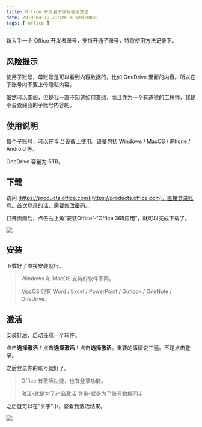 ```yaml
---
title: Office 开发者子账号使用方法
date: 2019-04-10 23:09:00 GMT+0800
tags: [ office ]
---
```


新入手一个 Office 开发者账号，支持开通子账号，特将使用方法记录下。

<!-- truncate -->

## 风险提示

使用子账号，母账号是可以看到内容数据的，比如 OneDrive 里面的内容。所以在子账号内不要上传隐私内容。

虽然可以查阅，但是我一直不知道如何查阅，而且作为一个有道德的工程师，我是不会查阅我的子账号内容的。

## 使用说明

每个子账号，可以在 5 台设备上使用。设备包括 Windows / MacOS / iPhone / Android 等。

OneDrive 容量为 5TB。

## 下载

访问 [https://products.office.com](https://products.office.com)，直接登录账号。首次登录的话，需要修改密码。

打开页面后，点击右上角“安装Office”-“Office 365应用”，就可以完成下载了。

![](https://cdn1.yukapril.com/2019-04-10-office-e3-1.png)

## 安装

下载好了直接安装就行。

> Windows 和 MacOS 支持的软件不同。
>
> MacOS 只有 Word / Excel / PowerPoint / Outlook / OneNote / OneDrive。

## 激活

安装好后，启动任意一个软件。

点击**选择激活**！点击**选择激活**！点击**选择激活**。重要的事情说三遍。不是点击登录。

之后登录你的账号就好了。

> Office 有激活功能，也有登录功能。
>
> 激活-就是为了产品激活
> 登录-就是为了账号数据同步

之后就可以在“关于”中，查看到激活结果。

![](https://cdn1.yukapril.com/2019-04-10-office-e3-2.png)
